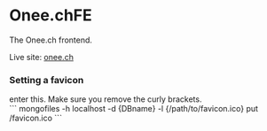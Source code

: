 # Onee.chFE
The Onee.ch frontend. 

Live site: <a href="https://onee.ch" target="blank">onee.ch</a>

<h3>Setting a favicon</h3>
enter this. Make sure you remove the curly brackets. <br>
``` mongofiles -h localhost -d {DBname} -l {/path/to/favicon.ico} put /favicon.ico ```
